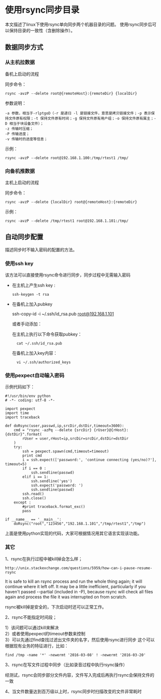 # 使用rsync同步目录

本文描述了linux下使用rsync单向同步两个机器目录的问题。
使用rsync同步后可以保持目录的一致性（含删除操作）。


## 数据同步方式

### 从主机拉数据

备机上启动的流程

同步命令：

    rsync -avzP --delete root@{remoteHost}:{remoteDir} {localDir}

参数说明：

    -a 参数，相当于-rlptgoD（-r 是递归 -l 是链接文件，意思是拷贝链接文件；-p 表示保持文件原有权限；-t 保持文件原有时间；-g 保持文件原有用户组；-o 保持文件原有属主；-D 相当于块设备文件）；
    -z 传输时压缩；
    -P 传输进度；
    -v 传输时的进度等信息；

示例：

    rsync -avzP --delete root@192.168.1.100:/tmp/rtest1 /tmp/


### 向备机推数据

主机上启动的流程

同步命令：

    rsync -avzP --delete {localDir} root@{remoteHost}:{remoteDir}

示例：

    rsync -avzP --delete /tmp/rtest1 root@192.168.1.101:/tmp/


## 自动同步配置

描述同步时不输入密码的配置的方法。

### 使用ssh key

该方法可以直接使用rsync命令进行同步，同步过程中无需输入密码

- 在主机上产生ssh key :

      ssh-keygen -t rsa

- 在备机上加入pubkey

	ssh-copy-id -i ~/.ssh/id_rsa.pub root@192.168.1.101

	或者手动添加：
	
	在主机上执行以下命令获取pubkey：
	
	    cat ~/.ssh/id_rsa.pub
	
	在备机上加入key内容：
	
	    vi ~/.ssh/authorized_keys

### 使用pexpect自动输入密码

示例代码如下：

    #!/usr/bin/env python
    # -*- coding: utf-8 -*-

    import pexpect
    import time
    import traceback

    def doRsync(user,passwd,ip,srcDir,dstDir,timeout=3600):
        cmd = "rsync -azPq --delete {srcDir} {rUser}@{rHost}:{dstDir}".format(
            rUser = user,rHost=ip,srcDir=srcDir,dstDir=dstDir
        )
        try:
            ssh = pexpect.spawn(cmd,timeout=timeout)
            print cmd
            i = ssh.expect(['password:', 'continue connecting (yes/no)?'], timeout=5)
            if i == 0 :
                ssh.sendline(passwd)
            elif i == 1:
                ssh.sendline('yes')
                ssh.expect('password: ')
                ssh.sendline(passwd)
            ssh.read()
            ssh.close()
        except :
            #print traceback.format_exc()
            pass

    if __name__ == '__main__':
        doRsync("root","123456","192.168.1.101","/tmp/rtest1","/tmp")

        
上面是使用python实现的代码，大家可根据情况用其它语言实现该功能。

### 其它

1、rsync在执行过程中被kill掉会怎么样；

	http://unix.stackexchange.com/questions/5959/how-can-i-pause-resume-rsync

It is safe to kill an rsync process and run the whole thing again; it will continue where it left off. It may be a little inefficient, particularly if you haven't passed --partial (included in -P), because rsync will check all files again and process the file it was interrupted on from scratch.

rsync被kill掉是安全的，下次启动时还可以正常工作。

2、rsync不能指定时间段；

1）该问题可以通过kill来解决    
2）或者使用pexpect的timeout参数来控制  
3）可以先通过find查找过滤出文件夹的名字，然后使用rsync进行同步
这个可以根据现有业务的特征进行，比如：

	find /tmp -name '*' -newermt '2016-03-08' ! -newermt '2016-03-20'

3、rsync在写文件过程中同步（比如录音过程中执行rsync操作）

经测试，rsync会同步部分文件内容，文件写入完成后再执行rsync会保持文件的一致

4、当文件数量达到百万级以上时，rsync同步时扫描改变的文件非常耗时
